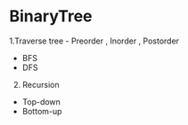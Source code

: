 # BinaryTree

1.Traverse tree  - Preorder , Inorder , Postorder

+ BFS
+ DFS


2. Recursion

+ Top-down
+ Bottom-up
